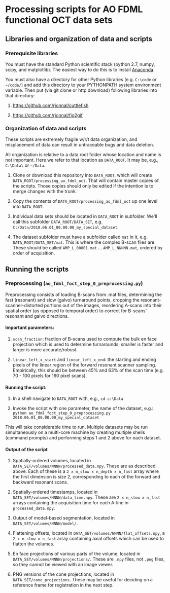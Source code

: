 # Processing scripts for AO FDML functional OCT data sets

## Libraries and organization of data and scripts

### Prerequisite libraries

You must have the standard Python scientific stack (python 2.7, numpy, scipy, and matplotlib). The easiest way to do this is to install [Anaconda](https://www.anaconda.com/download/).

You must also have a directory for other Python libraries (e.g. `C:\code` or `~/code/`) and add this directory to your PYTHONPATH system environment variable. Then put (via git clone or http download) following libraries into that directory:

1. https://github.com/rjonnal/cuttlefish

2. https://github.com/rjonnal/fig2gif

### Organization of data and scripts

These scripts are extremely fragile w/r/t data organization, and misplacement of data can result in untraceable bugs and data deletion.

All organization is relative to a data root folder whose location and name is not important. Here we refer to that location as `DATA_ROOT`. It may be, e.g., `C:\Data\` or `~/Data`.

1. Clone or download this repository into `DATA_ROOT`, which will create `DATA_ROOT/processing_ao_fdml_oct`. That will contain master copies of the scripts. Those copies should only be edited if the intention is to merge changes with the trunk.

2. Copy the contents of `DATA_ROOT/processing_ao_fdml_oct` up one level into `DATA_ROOT`.

3. Individual data sets should be located in `DATA_ROOT` in subfolder. We'll call this subfolder `DATA_ROOT/DATA_SET`, e.g. `C:/Data/2018.06.01_00.00.00_my_special_dataset`.

4. The dataset subfolder must have a subfolder called `mat` in it, e.g. `DATA_ROOT/DATA_SET/mat`. This is where the complex B-scan files are. These should be called `AMP_L_00001.mat` ... `AMP_L_NNNNN.mat`, ordered by order of acquisition.

## Running the scripts

### Preprocessing (`ao_fdml_foct_step_0_preprocessing.py`)

Preprocessing consists of loading B-scans from .mat files, determining the fast (resonant) and slow (galvo) turnaround points, cropping the resonant-scanner-distorted portions out of the images, reordering A-scans into their spatial order (as opposed to temporal order) to correct for B-scans' resonant and galvo directions.

#### Important parameters:

1. `scan_fraction`: fraction of B-scans used to compute the bulk en face projection which is used to determine turnarounds; smaller is faster and larger is more accurate/robust.

2. `linear_left_x_start` and `linear_left_x_end`: the starting and ending pixels of the linear region of the forward resonant scanner sampling. Empirically, this should be between 45% and 63% of the scan time (e.g. 70 - 100 pixels for 160 pixel scans).

#### Running the script:

1. In a shell navigate to `DATA_ROOT` with, e.g., `cd c:\Data`

2. Invoke the script with one parameter, the name of the dataset, e.g.: `python ao_fdml_foct_step_0_preprocessing.py 2018.06.01_00.00.00_my_special_dataset`

This will take considerable time to run. Multiple datasets may be run simultaneously on a multi-core machine by creating multiple shells (command prompts) and performing steps 1 and 2 above for each dataset.

#### Output of the script

1. Spatially-ordered volumes, located in `DATA_SET/volumes/NNNN/processed_data.npy`. These are as described above. Each of these is a `2 x n_slow x n_depth x n_fast` array where the first dimension is size 2, corresponding to each of the forward and backward resonant scans.

2. Spatially-ordered timestamps, located in `DATA_SET/volumes/NNNN/data_time.npy`. These are `2 x n_slow x n_fast` arrays containing the acquisition time for each A-line in `processed_data.npy`.

3. Output of model-based segmentation, located in `DATA_SET/volumes/NNNN/model/`.

4. Flattening offsets, located in `DATA_SET/volumes/NNNN/flat_offsets.npy`, a `2 x n_slow x n_fast` array containing axial offsets which can be used to flatten the volumes.

5. En face projections of various parts of the volume, located in `DATA_SET/volumes/NNNN/projections/`. These are `.npy` files, not `.png` files, so they cannot be viewed with an image viewer.

6. PNG versions of the cone projections, located in `DATA_SET/cone_projections`. These may be useful for deciding on a reference frame for registration in the next step.


